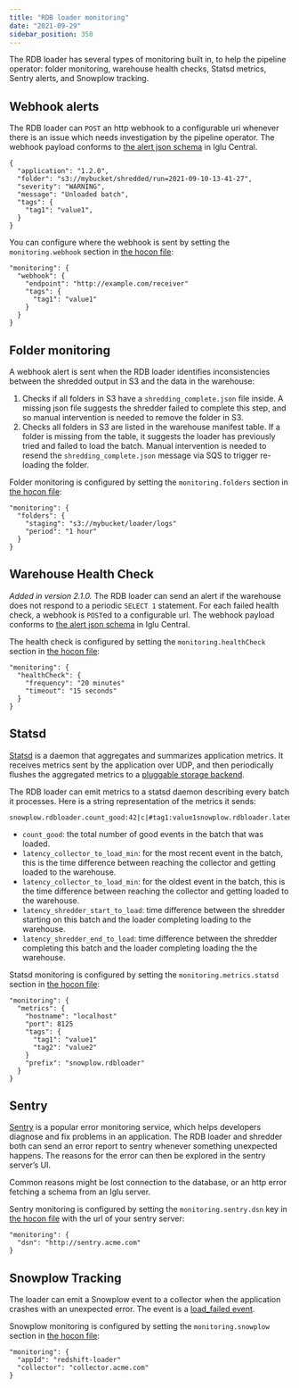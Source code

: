 ```yaml
---
title: "RDB loader monitoring"
date: "2021-09-29"
sidebar_position: 350
---
```


The RDB loader has several types of monitoring built in, to help the pipeline operator: folder monitoring, warehouse health checks, Statsd metrics, Sentry alerts, and Snowplow tracking.

## Webhook alerts

The RDB loader can `POST` an http webhook to a configurable uri whenever there is an issue which needs investigation by the pipeline operator. The webhook payload conforms to [the alert json schema](https://github.com/snowplow/iglu-central/blob/master/schemas/com.snowplowanalytics.monitoring.batch/alert/jsonschema/1-0-0) in Iglu Central.

```
{
  "application": "1.2.0",
  "folder": "s3://mybucket/shredded/run=2021-09-10-13-41-27",
  "severity": "WARNING",
  "message": "Unloaded batch",
  "tags": {
    "tag1": "value1",
  }
}
```

You can configure where the webhook is sent by setting the `monitoring.webhook` section in [the hocon file](/docs/pipeline-components-and-applications/loaders-storage-targets/snowplow-rdb-loader-3-0-0/previous-versions/snowplow-rdb-loader/configuration-reference/index.md):

```
"monitoring": {
  "webhook": {
    "endpoint": "http://example.com/receiver"
    "tags": {
      "tag1": "value1"
    }
  }
}
```

## Folder monitoring

A webhook alert is sent when the RDB loader identifies inconsistencies between the shredded output in S3 and the data in the warehouse:

1. Checks if all folders in S3 have a `shredding_complete.json` file inside. A missing json file suggests the shredder failed to complete this step, and so manual intervention is needed to remove the folder in S3.
2. Checks all folders in S3 are listed in the warehouse manifest table. If a folder is missing from the table, it suggests the loader has previously tried and failed to load the batch. Manual intervention is needed to resend the `shredding_complete.json` message via SQS to trigger re-loading the folder.

Folder monitoring is configured by setting the `monitoring.folders` section in [the hocon file](/docs/pipeline-components-and-applications/loaders-storage-targets/snowplow-rdb-loader-3-0-0/previous-versions/snowplow-rdb-loader/configuration-reference/index.md):

```
"monitoring": {
  "folders": {
    "staging": "s3://mybucket/loader/logs"
    "period": "1 hour"
  }
}
```

## Warehouse Health Check

_Added in version 2.1.0._ The RDB loader can send an alert if the warehouse does not respond to a periodic `SELECT 1` statement. For each failed health check, a webhook is `POST`ed to a configurable url. The webhook payload conforms to [the alert json schema](https://github.com/snowplow/iglu-central/blob/master/schemas/com.snowplowanalytics.monitoring.batch/alert/jsonschema/1-0-0) in Iglu Central.

The health check is configured by setting the `monitoring.healthCheck` section in [the hocon file](/docs/pipeline-components-and-applications/loaders-storage-targets/snowplow-rdb-loader-3-0-0/previous-versions/snowplow-rdb-loader/configuration-reference/index.md):

```
"monitoring": {
  "healthCheck": {
    "frequency": "20 minutes"
    "timeout": "15 seconds"
  }
}
```

## Statsd

[Statsd](https://github.com/statsd/statsd) is a daemon that aggregates and summarizes application metrics. It receives metrics sent by the application over UDP, and then periodically flushes the aggregated metrics to a [pluggable storage backend](https://github.com/statsd/statsd/blob/master/docs/backend.md).

The RDB loader can emit metrics to a statsd daemon describing every batch it processes. Here is a string representation of the metrics it sends:

```
snowplow.rdbloader.count_good:42|c|#tag1:value1snowplow.rdbloader.latency_collector_to_load_min:123.4|g|#tag1:value1snowplow.rdbloader.latency_collector_to_load_max:234.5|g|#tag1:value1snowplow.rdbloader.latency_shredder_start_to_load:66.6|g|#tag1:value1snowplow.rdbloader.latency_shredder_end_to_load:44.4|g|#tag1:value1
```

- `count_good`: the total number of good events in the batch that was loaded.
- `latency_collector_to_load_min`: for the most recent event in the batch, this is the time difference between reaching the collector and getting loaded to the warehouse.
- `latency_collector_to_load_min`: for the oldest event in the batch, this is the time difference between reaching the collector and getting loaded to the warehouse.
- `latency_shredder_start_to_load`: time difference between the shredder starting on this batch and the loader completing loading to the warehouse.
- `latency_shredder_end_to_load`: time difference between the shredder completing this batch and the loader completing loading the the warehouse.

Statsd monitoring is configured by setting the `monitoring.metrics.statsd` section in [the hocon file](/docs/pipeline-components-and-applications/loaders-storage-targets/snowplow-rdb-loader-3-0-0/previous-versions/snowplow-rdb-loader/configuration-reference/index.md):

```
"monitoring": {
  "metrics": {
    "hostname": "localhost"
    "port": 8125
    "tags": {
      "tag1": "value1"
      "tag2": "value2"
    }
    "prefix": "snowplow.rdbloader"
  }
}
```

## Sentry

[Sentry](https://docs.sentry.io/) is a popular error monitoring service, which helps developers diagnose and fix problems in an application. The RDB loader and shredder both can send an error report to sentry whenever something unexpected happens. The reasons for the error can then be explored in the sentry server’s UI.

Common reasons might be lost connection to the database, or an http error fetching a schema from an Iglu server.

Sentry monitoring is configured by setting the `monitoring.sentry.dsn` key in [the hocon file](/docs/pipeline-components-and-applications/loaders-storage-targets/snowplow-rdb-loader-3-0-0/previous-versions/snowplow-rdb-loader/configuration-reference/index.md) with the url of your sentry server:

```
"monitoring": {
  "dsn": "http://sentry.acme.com"
}
```

## Snowplow Tracking

The loader can emit a Snowplow event to a collector when the application crashes with an unexpected error. The event is a [load_failed event](https://github.com/snowplow/iglu-central/blob/master/schemas/com.snowplowanalytics.monitoring.batch/load_failed/jsonschema/1-0-0).

Snowplow monitoring is configured by setting the `monitoring.snowplow` section in [the hocon file](/docs/pipeline-components-and-applications/loaders-storage-targets/snowplow-rdb-loader-3-0-0/previous-versions/snowplow-rdb-loader/configuration-reference/index.md):

```
"monitoring": {
  "appId": "redshift-loader"
  "collector": "collector.acme.com"
}
```
